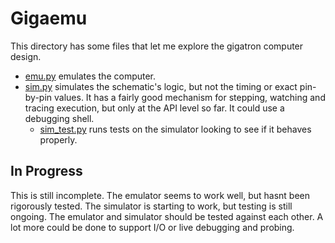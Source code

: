 # Gigaemu

This directory has some files that let me explore the gigatron computer design.

* [emu.py](emu.py) emulates the computer.
* [sim.py](sim.py) simulates the schematic's logic, but not the timing or exact pin-by-pin values. It has a fairly good mechanism for stepping, watching and tracing execution, but only at the API level so far. It could use a debugging shell.
  * [sim\_test.py](sim_test.py) runs tests on the simulator looking to see if it behaves properly.

## In Progress

This is still incomplete.
The emulator seems to work well, but hasnt been rigorously tested.
The simulator is starting to work, but testing is still ongoing.
The emulator and simulator should be tested against each other.
A lot more could be done to support I/O or live debugging and probing.
